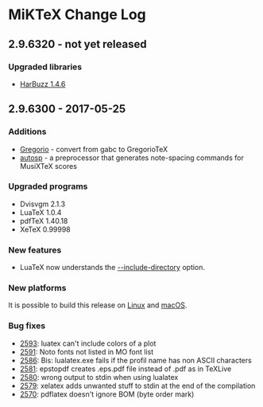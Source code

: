 # MiKTeX Change Log

## 2.9.6320 - not yet released

### Upgraded libraries

* [HarBuzz 1.4.6](https://github.com/behdad/harfbuzz/releases/tag/1.4.6)

## 2.9.6300 - 2017-05-25

### Additions

* [Gregorio](http://gregorio-project.github.io) - convert from gabc to GregorioTeX
* [autosp](http://ctan.org/pkg/autosp) - a preprocessor that generates note-spacing commands for MusiXTeX scores

### Upgraded programs

* Dvisvgm 2.1.3
* LuaTeX 1.0.4
* pdfTeX 1.40.18
* XeTeX 0.99998

### New features

* LuaTeX now understands the [--include-directory](https://docs.miktex.org/manual/luatex.html#luatex-include-directory) option.

### New platforms

It is possible to build this release on [Linux](https://miktex.org/howto/build-unx) and [macOS](https://miktex.org/howto/build-mac).

### Bug fixes

* [2593](https://sourceforge.net/p/miktex/bugs/2593/): luatex can't include colors of a plot
* [2591](https://sourceforge.net/p/miktex/bugs/2591/): Noto fonts not listed in MO font list
* [2586](https://sourceforge.net/p/miktex/bugs/2586/): Bis: lualatex.exe fails if the profil name has non ASCII characters
* [2581](https://sourceforge.net/p/miktex/bugs/2581/): epstopdf creates .eps.pdf file instead of .pdf as in TeXLive
* [2580](https://sourceforge.net/p/miktex/bugs/2580/): wrong output to stdin when using lualatex
* [2579](https://sourceforge.net/p/miktex/bugs/2579/): xelatex adds unwanted stuff to stdin at the end of the compilation
* [2570](https://sourceforge.net/p/miktex/bugs/2570/): pdflatex doesn't ignore BOM (byte order mark)
